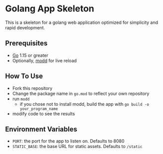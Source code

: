 # Golang App Skeleton

This is a skeleton for a golang web application optimized for simplicity and rapid development.

## Prerequisites

* [Go](https://golang.org) 1.15 or greater
* Optionally, [modd](https://github.com/cortesi/modd#install) for live reload

## How To Use

* Fork this repository
* Change the package name in `go.mod` to reflect your own repository
* run `modd`
    * if you chose not to install modd, build the app with `go build -o your_program_name`
* modify code to see the results

## Environment Variables

* `PORT`: the port for the app to listen on. Defaults to 8080
* `STATIC_BASE`: the base URL for static assets. Defaults to `/static`
